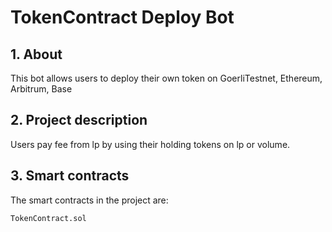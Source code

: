 # TokenContract Deploy Bot

## 1. About

This bot allows users to deploy their own token on GoerliTestnet, Ethereum, Arbitrum, Base

## 2. Project description

Users pay fee from lp by using their holding tokens on lp or volume.

## 3. Smart contracts
The smart contracts in the project are:

`TokenContract.sol`